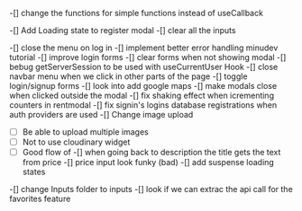 -[] change the functions for simple functions instead of useCallback

-[] Add Loading state to register modal
-[] clear all the inputs

-[] close the menu on log in
-[] implement better error handling minudev tutorial
-[] improve login forms
-[] clear forms when not showing modal
-[] bebug getServerSession to be used with useCurrentUser Hook
-[] close navbar menu when we click in other parts of the page
-[] toggle login/signup forms
-[] look into add google maps
-[] make modals close when clicked outside the modal
-[] fix shaking effect when icrementing counters in rentmodal
-[] fix signin's logins database registrations when auth providers are used
-[] Change image upload

- [ ] Be able to upload multiple images
- [ ] Not to use cloudinary widget
- [ ] Good flow of
      -[] when going back to description the title gets the text from price
      -[] price input look funky (bad)
      -[] add suspense loading states

-[] change Inputs folder to inputs
-[] look if we can extrac the api call for the favorites feature
